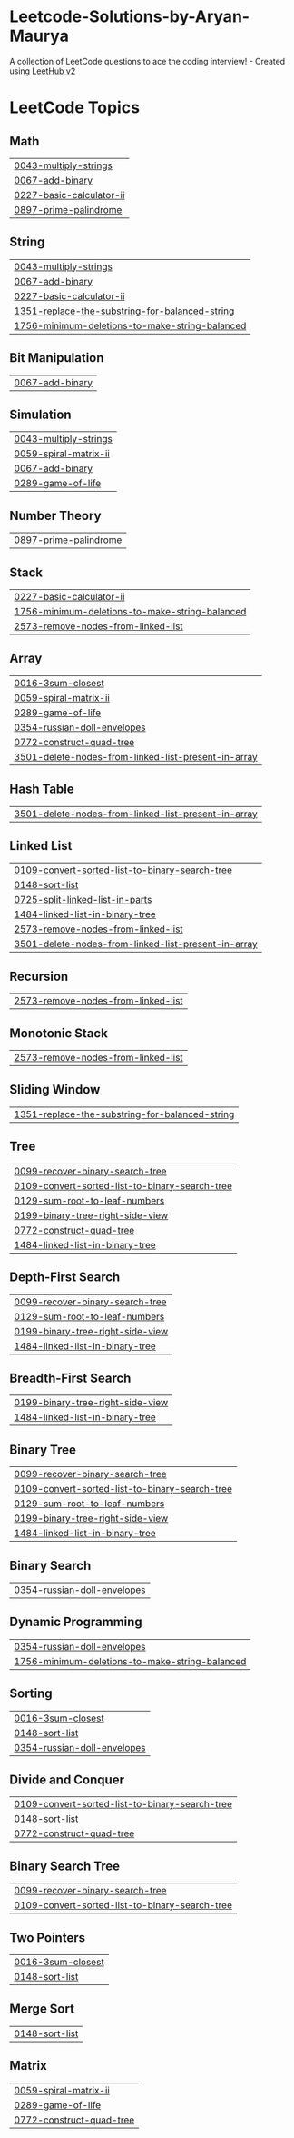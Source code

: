 # Leetcode-Solutions-by-Aryan-Maurya
A collection of LeetCode questions to ace the coding interview! - Created using [LeetHub v2](https://github.com/arunbhardwaj/LeetHub-2.0)

<!---LeetCode Topics Start-->
# LeetCode Topics
## Math
|  |
| ------- |
| [0043-multiply-strings](https://github.com/ExoticLure37/Leetcode-Solutions-by-Aryan-Maurya/tree/master/0043-multiply-strings) |
| [0067-add-binary](https://github.com/ExoticLure37/Leetcode-Solutions-by-Aryan-Maurya/tree/master/0067-add-binary) |
| [0227-basic-calculator-ii](https://github.com/ExoticLure37/Leetcode-Solutions-by-Aryan-Maurya/tree/master/0227-basic-calculator-ii) |
| [0897-prime-palindrome](https://github.com/ExoticLure37/Leetcode-Solutions-by-Aryan-Maurya/tree/master/0897-prime-palindrome) |
## String
|  |
| ------- |
| [0043-multiply-strings](https://github.com/ExoticLure37/Leetcode-Solutions-by-Aryan-Maurya/tree/master/0043-multiply-strings) |
| [0067-add-binary](https://github.com/ExoticLure37/Leetcode-Solutions-by-Aryan-Maurya/tree/master/0067-add-binary) |
| [0227-basic-calculator-ii](https://github.com/ExoticLure37/Leetcode-Solutions-by-Aryan-Maurya/tree/master/0227-basic-calculator-ii) |
| [1351-replace-the-substring-for-balanced-string](https://github.com/ExoticLure37/Leetcode-Solutions-by-Aryan-Maurya/tree/master/1351-replace-the-substring-for-balanced-string) |
| [1756-minimum-deletions-to-make-string-balanced](https://github.com/ExoticLure37/Leetcode-Solutions-by-Aryan-Maurya/tree/master/1756-minimum-deletions-to-make-string-balanced) |
## Bit Manipulation
|  |
| ------- |
| [0067-add-binary](https://github.com/ExoticLure37/Leetcode-Solutions-by-Aryan-Maurya/tree/master/0067-add-binary) |
## Simulation
|  |
| ------- |
| [0043-multiply-strings](https://github.com/ExoticLure37/Leetcode-Solutions-by-Aryan-Maurya/tree/master/0043-multiply-strings) |
| [0059-spiral-matrix-ii](https://github.com/ExoticLure37/Leetcode-Solutions-by-Aryan-Maurya/tree/master/0059-spiral-matrix-ii) |
| [0067-add-binary](https://github.com/ExoticLure37/Leetcode-Solutions-by-Aryan-Maurya/tree/master/0067-add-binary) |
| [0289-game-of-life](https://github.com/ExoticLure37/Leetcode-Solutions-by-Aryan-Maurya/tree/master/0289-game-of-life) |
## Number Theory
|  |
| ------- |
| [0897-prime-palindrome](https://github.com/ExoticLure37/Leetcode-Solutions-by-Aryan-Maurya/tree/master/0897-prime-palindrome) |
## Stack
|  |
| ------- |
| [0227-basic-calculator-ii](https://github.com/ExoticLure37/Leetcode-Solutions-by-Aryan-Maurya/tree/master/0227-basic-calculator-ii) |
| [1756-minimum-deletions-to-make-string-balanced](https://github.com/ExoticLure37/Leetcode-Solutions-by-Aryan-Maurya/tree/master/1756-minimum-deletions-to-make-string-balanced) |
| [2573-remove-nodes-from-linked-list](https://github.com/ExoticLure37/Leetcode-Solutions-by-Aryan-Maurya/tree/master/2573-remove-nodes-from-linked-list) |
## Array
|  |
| ------- |
| [0016-3sum-closest](https://github.com/ExoticLure37/Leetcode-Solutions-by-Aryan-Maurya/tree/master/0016-3sum-closest) |
| [0059-spiral-matrix-ii](https://github.com/ExoticLure37/Leetcode-Solutions-by-Aryan-Maurya/tree/master/0059-spiral-matrix-ii) |
| [0289-game-of-life](https://github.com/ExoticLure37/Leetcode-Solutions-by-Aryan-Maurya/tree/master/0289-game-of-life) |
| [0354-russian-doll-envelopes](https://github.com/ExoticLure37/Leetcode-Solutions-by-Aryan-Maurya/tree/master/0354-russian-doll-envelopes) |
| [0772-construct-quad-tree](https://github.com/ExoticLure37/Leetcode-Solutions-by-Aryan-Maurya/tree/master/0772-construct-quad-tree) |
| [3501-delete-nodes-from-linked-list-present-in-array](https://github.com/ExoticLure37/Leetcode-Solutions-by-Aryan-Maurya/tree/master/3501-delete-nodes-from-linked-list-present-in-array) |
## Hash Table
|  |
| ------- |
| [3501-delete-nodes-from-linked-list-present-in-array](https://github.com/ExoticLure37/Leetcode-Solutions-by-Aryan-Maurya/tree/master/3501-delete-nodes-from-linked-list-present-in-array) |
## Linked List
|  |
| ------- |
| [0109-convert-sorted-list-to-binary-search-tree](https://github.com/ExoticLure37/Leetcode-Solutions-by-Aryan-Maurya/tree/master/0109-convert-sorted-list-to-binary-search-tree) |
| [0148-sort-list](https://github.com/ExoticLure37/Leetcode-Solutions-by-Aryan-Maurya/tree/master/0148-sort-list) |
| [0725-split-linked-list-in-parts](https://github.com/ExoticLure37/Leetcode-Solutions-by-Aryan-Maurya/tree/master/0725-split-linked-list-in-parts) |
| [1484-linked-list-in-binary-tree](https://github.com/ExoticLure37/Leetcode-Solutions-by-Aryan-Maurya/tree/master/1484-linked-list-in-binary-tree) |
| [2573-remove-nodes-from-linked-list](https://github.com/ExoticLure37/Leetcode-Solutions-by-Aryan-Maurya/tree/master/2573-remove-nodes-from-linked-list) |
| [3501-delete-nodes-from-linked-list-present-in-array](https://github.com/ExoticLure37/Leetcode-Solutions-by-Aryan-Maurya/tree/master/3501-delete-nodes-from-linked-list-present-in-array) |
## Recursion
|  |
| ------- |
| [2573-remove-nodes-from-linked-list](https://github.com/ExoticLure37/Leetcode-Solutions-by-Aryan-Maurya/tree/master/2573-remove-nodes-from-linked-list) |
## Monotonic Stack
|  |
| ------- |
| [2573-remove-nodes-from-linked-list](https://github.com/ExoticLure37/Leetcode-Solutions-by-Aryan-Maurya/tree/master/2573-remove-nodes-from-linked-list) |
## Sliding Window
|  |
| ------- |
| [1351-replace-the-substring-for-balanced-string](https://github.com/ExoticLure37/Leetcode-Solutions-by-Aryan-Maurya/tree/master/1351-replace-the-substring-for-balanced-string) |
## Tree
|  |
| ------- |
| [0099-recover-binary-search-tree](https://github.com/ExoticLure37/Leetcode-Solutions-by-Aryan-Maurya/tree/master/0099-recover-binary-search-tree) |
| [0109-convert-sorted-list-to-binary-search-tree](https://github.com/ExoticLure37/Leetcode-Solutions-by-Aryan-Maurya/tree/master/0109-convert-sorted-list-to-binary-search-tree) |
| [0129-sum-root-to-leaf-numbers](https://github.com/ExoticLure37/Leetcode-Solutions-by-Aryan-Maurya/tree/master/0129-sum-root-to-leaf-numbers) |
| [0199-binary-tree-right-side-view](https://github.com/ExoticLure37/Leetcode-Solutions-by-Aryan-Maurya/tree/master/0199-binary-tree-right-side-view) |
| [0772-construct-quad-tree](https://github.com/ExoticLure37/Leetcode-Solutions-by-Aryan-Maurya/tree/master/0772-construct-quad-tree) |
| [1484-linked-list-in-binary-tree](https://github.com/ExoticLure37/Leetcode-Solutions-by-Aryan-Maurya/tree/master/1484-linked-list-in-binary-tree) |
## Depth-First Search
|  |
| ------- |
| [0099-recover-binary-search-tree](https://github.com/ExoticLure37/Leetcode-Solutions-by-Aryan-Maurya/tree/master/0099-recover-binary-search-tree) |
| [0129-sum-root-to-leaf-numbers](https://github.com/ExoticLure37/Leetcode-Solutions-by-Aryan-Maurya/tree/master/0129-sum-root-to-leaf-numbers) |
| [0199-binary-tree-right-side-view](https://github.com/ExoticLure37/Leetcode-Solutions-by-Aryan-Maurya/tree/master/0199-binary-tree-right-side-view) |
| [1484-linked-list-in-binary-tree](https://github.com/ExoticLure37/Leetcode-Solutions-by-Aryan-Maurya/tree/master/1484-linked-list-in-binary-tree) |
## Breadth-First Search
|  |
| ------- |
| [0199-binary-tree-right-side-view](https://github.com/ExoticLure37/Leetcode-Solutions-by-Aryan-Maurya/tree/master/0199-binary-tree-right-side-view) |
| [1484-linked-list-in-binary-tree](https://github.com/ExoticLure37/Leetcode-Solutions-by-Aryan-Maurya/tree/master/1484-linked-list-in-binary-tree) |
## Binary Tree
|  |
| ------- |
| [0099-recover-binary-search-tree](https://github.com/ExoticLure37/Leetcode-Solutions-by-Aryan-Maurya/tree/master/0099-recover-binary-search-tree) |
| [0109-convert-sorted-list-to-binary-search-tree](https://github.com/ExoticLure37/Leetcode-Solutions-by-Aryan-Maurya/tree/master/0109-convert-sorted-list-to-binary-search-tree) |
| [0129-sum-root-to-leaf-numbers](https://github.com/ExoticLure37/Leetcode-Solutions-by-Aryan-Maurya/tree/master/0129-sum-root-to-leaf-numbers) |
| [0199-binary-tree-right-side-view](https://github.com/ExoticLure37/Leetcode-Solutions-by-Aryan-Maurya/tree/master/0199-binary-tree-right-side-view) |
| [1484-linked-list-in-binary-tree](https://github.com/ExoticLure37/Leetcode-Solutions-by-Aryan-Maurya/tree/master/1484-linked-list-in-binary-tree) |
## Binary Search
|  |
| ------- |
| [0354-russian-doll-envelopes](https://github.com/ExoticLure37/Leetcode-Solutions-by-Aryan-Maurya/tree/master/0354-russian-doll-envelopes) |
## Dynamic Programming
|  |
| ------- |
| [0354-russian-doll-envelopes](https://github.com/ExoticLure37/Leetcode-Solutions-by-Aryan-Maurya/tree/master/0354-russian-doll-envelopes) |
| [1756-minimum-deletions-to-make-string-balanced](https://github.com/ExoticLure37/Leetcode-Solutions-by-Aryan-Maurya/tree/master/1756-minimum-deletions-to-make-string-balanced) |
## Sorting
|  |
| ------- |
| [0016-3sum-closest](https://github.com/ExoticLure37/Leetcode-Solutions-by-Aryan-Maurya/tree/master/0016-3sum-closest) |
| [0148-sort-list](https://github.com/ExoticLure37/Leetcode-Solutions-by-Aryan-Maurya/tree/master/0148-sort-list) |
| [0354-russian-doll-envelopes](https://github.com/ExoticLure37/Leetcode-Solutions-by-Aryan-Maurya/tree/master/0354-russian-doll-envelopes) |
## Divide and Conquer
|  |
| ------- |
| [0109-convert-sorted-list-to-binary-search-tree](https://github.com/ExoticLure37/Leetcode-Solutions-by-Aryan-Maurya/tree/master/0109-convert-sorted-list-to-binary-search-tree) |
| [0148-sort-list](https://github.com/ExoticLure37/Leetcode-Solutions-by-Aryan-Maurya/tree/master/0148-sort-list) |
| [0772-construct-quad-tree](https://github.com/ExoticLure37/Leetcode-Solutions-by-Aryan-Maurya/tree/master/0772-construct-quad-tree) |
## Binary Search Tree
|  |
| ------- |
| [0099-recover-binary-search-tree](https://github.com/ExoticLure37/Leetcode-Solutions-by-Aryan-Maurya/tree/master/0099-recover-binary-search-tree) |
| [0109-convert-sorted-list-to-binary-search-tree](https://github.com/ExoticLure37/Leetcode-Solutions-by-Aryan-Maurya/tree/master/0109-convert-sorted-list-to-binary-search-tree) |
## Two Pointers
|  |
| ------- |
| [0016-3sum-closest](https://github.com/ExoticLure37/Leetcode-Solutions-by-Aryan-Maurya/tree/master/0016-3sum-closest) |
| [0148-sort-list](https://github.com/ExoticLure37/Leetcode-Solutions-by-Aryan-Maurya/tree/master/0148-sort-list) |
## Merge Sort
|  |
| ------- |
| [0148-sort-list](https://github.com/ExoticLure37/Leetcode-Solutions-by-Aryan-Maurya/tree/master/0148-sort-list) |
## Matrix
|  |
| ------- |
| [0059-spiral-matrix-ii](https://github.com/ExoticLure37/Leetcode-Solutions-by-Aryan-Maurya/tree/master/0059-spiral-matrix-ii) |
| [0289-game-of-life](https://github.com/ExoticLure37/Leetcode-Solutions-by-Aryan-Maurya/tree/master/0289-game-of-life) |
| [0772-construct-quad-tree](https://github.com/ExoticLure37/Leetcode-Solutions-by-Aryan-Maurya/tree/master/0772-construct-quad-tree) |
<!---LeetCode Topics End-->